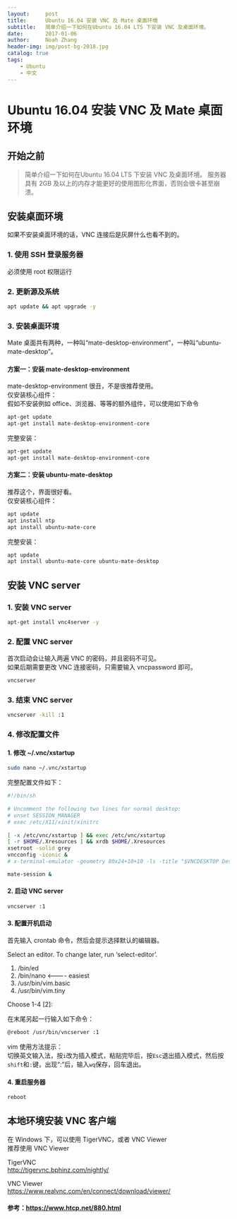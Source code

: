 ```yaml
---
layout:     post
title:      Ubuntu 16.04 安装 VNC 及 Mate 桌面环境
subtitle:   简单介绍一下如何在Ubuntu 16.04 LTS 下安装 VNC 及桌面环境。
date:       2017-01-06
author:     Noah Zhang
header-img: img/post-bg-2018.jpg
catalog: true
tags:
    - Ubuntu
    - 中文
---
```

# Ubuntu 16.04 安装 VNC 及 Mate 桌面环境
## 开始之前
>简单介绍一下如何在Ubuntu 16.04 LTS 下安装 VNC 及桌面环境。
>服务器具有 2GB 及以上的内存才能更好的使用图形化界面，否则会很卡甚至崩溃。

## 安装桌面环境
如果不安装桌面环境的话，VNC 连接后是灰屏什么也看不到的。

### 1. 使用 SSH 登录服务器
必须使用 root 权限运行

### 2. 更新源及系统  

```sh
apt update && apt upgrade -y
```

### 3. 安装桌面环境
Mate 桌面共有两种，一种叫“mate-desktop-environment”，一种叫“ubuntu-mate-desktop”。

#### 方案一：安装 mate-desktop-environment
mate-desktop-environment 很丑，不是很推荐使用。  
仅安装核心组件：  
假如不安装例如 office、浏览器、等等的额外组件，可以使用如下命令  
```sh
apt-get update
apt-get install mate-desktop-environment-core
```
完整安装：  
```sh
apt-get update
apt-get install mate-desktop-environment-core
```

#### 方案二：安装 ubuntu-mate-desktop
推荐这个，界面很好看。  
仅安装核心组件：  
```sh
apt update
apt install ntp
apt install ubuntu-mate-core
```
完整安装：  
```sh
apt update
apt install ubuntu-mate-core ubuntu-mate-desktop
```

## 安装 VNC server
### 1. 安装 VNC server  

```sh
apt-get install vnc4server -y
```

### 2. 配置 VNC server
首次启动会让输入两遍 VNC 的密码，并且密码不可见。  
如果后期需要更改 VNC 连接密码，只需要输入 vncpassword 即可。
```sh
vncserver
```

### 3. 结束 VNC server  
```sh
vncserver -kill :1
```

### 4. 修改配置文件
#### 1. 修改 ~/.vnc/xstartup  
```sh
sudo nano ~/.vnc/xstartup
```
完整配置文件如下：
```sh
#!/bin/sh
 
# Uncomment the following two lines for normal desktop:
# unset SESSION_MANAGER
# exec /etc/X11/xinit/xinitrc
 
[ -x /etc/vnc/xstartup ] && exec /etc/vnc/xstartup
[ -r $HOME/.Xresources ] && xrdb $HOME/.Xresources
xsetroot -solid grey 
vncconfig -iconic &
# x-terminal-emulator -geometry 80x24+10+10 -ls -title "$VNCDESKTOP Desktop" &

mate-session &
```

#### 2. 启动 VNC server
```sh
vncserver :1
```

#### 3. 配置开机启动
首先输入 crontab 命令，然后会提示选择默认的编辑器。  

Select an editor. To change later, run ‘select-editor’.  
1. /bin/ed  
2. /bin/nano <---- easiest  
3. /usr/bin/vim.basic   
4. /usr/bin/vim.tiny  

Choose 1-4 [2]:   

在末尾另起一行输入如下命令：

```sh
@reboot /usr/bin/vncserver :1
```

vim 使用方法提示：  
切换英文输入法，按```i```改为插入模式，粘贴完毕后，按```Esc```退出插入模式，然后按```shift```和```:```键，出现“:”后，输入```wq```保存，回车退出。

#### 4. 重启服务器
```sh
reboot
```

## 本地环境安装 VNC 客户端
在 Windows 下，可以使用 TigerVNC，或者 VNC Viewer  
推荐使用 VNC Viewer

TigerVNC  
<http://tigervnc.bphinz.com/nightly/>

VNC Viewer  
<https://www.realvnc.com/en/connect/download/viewer/>

#### 参考：<https://www.htcp.net/880.html>
